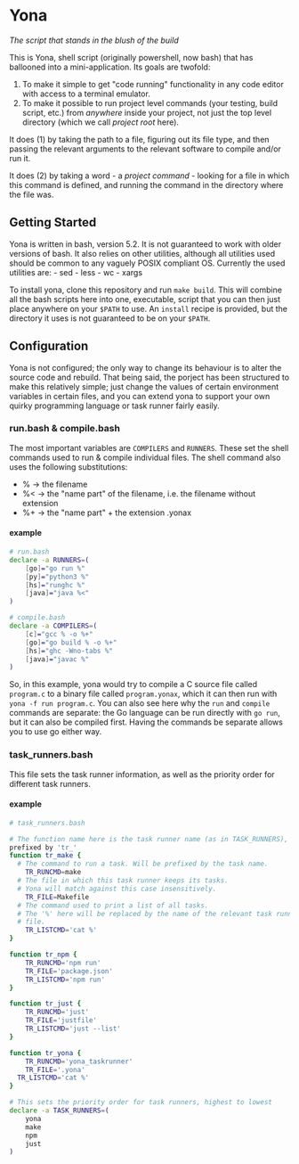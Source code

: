 # Yona

*The script that stands in the blush of the build*

This is Yona, shell script (originally powershell, now bash) that has 
ballooned into a mini-application. Its goals are twofold:

1. To make it simple to get "code running" functionality in any code editor 
   with access to a terminal emulator.
2. To make it possible to run project level commands (your testing, build 
   script, etc.) from *anywhere* inside your project, not just the top level 
   directory (which we call *project root* here).

It does (1) by taking the path to a file, figuring out its file type, and 
then passing the relevant arguments to the relevant software to compile 
and/or run it.

It does (2) by taking a word - a *project command* - looking for a file in 
which this command is defined, and running the command in the directory 
where the file was.


## Getting Started

Yona is written in bash, version 5.2. It is not guaranteed to work with 
older versions of bash. It also relies on other utilities, although all 
utilities used should be common to any vaguely POSIX compliant OS.
Currently the used utilities are:
    - sed
    - less
    - wc
    - xargs

To install yona, clone this repository and run `make build`. This will 
combine all the bash scripts here into one, executable, script that you can 
then just place anywhere on your `$PATH` to use. An `install` recipe is 
provided, but the directory it uses is not guaranteed to be on your `$PATH`.

## Configuration

Yona is not configured; the only way to change its behaviour is to alter the 
source code and rebuild. That being said, the porject has been structured to 
make this relatively simple; just change the values of certain environment 
variables in certain files, and you can extend yona to support your own 
quirky programming language or task runner fairly easily.

### run.bash & compile.bash

The most important variables are `COMPILERS` and `RUNNERS`. These set the 
shell commands used to run & compile individual files. The shell command 
also uses the following substitutions:
- %  -> the filename
- %< -> the "name part" of the filename, i.e. the filename without extension
- %+ -> the "name part" + the extension .yonax

#### example

```bash
# run.bash
declare -a RUNNERS=(
    [go]="go run %"
    [py]="python3 %"
    [hs]="runghc %"
    [java]="java %<"
)
```

```bash
# compile.bash
declare -a COMPILERS=(
    [c]="gcc % -o %+"
    [go]="go build % -o %+"
    [hs]="ghc -Wno-tabs %"
    [java]="javac %"
)
```

So, in this example, yona would try to compile a C source file called 
`program.c` to a binary file called `program.yonax`, which it can then run 
with `yona -f run program.c`.
You can also see here why the `run` and `compile` commands are separate: the 
Go language can be run directly with `go run`, but it can also be compiled 
first. Having the commands be separate allows you to use go either way.

### task_runners.bash

This file sets the task runner information, as well as the priority order 
for different task runners.

#### example

```bash
# task_runners.bash

# The function name here is the task runner name (as in TASK_RUNNERS), # 
prefixed by 'tr_'
function tr_make {
  # The command to run a task. Will be prefixed by the task name.
	TR_RUNCMD=make
  # The file in which this task runner keeps its tasks.
  # Yona will match against this case insensitively.
	TR_FILE=Makefile
  # The command used to print a list of all tasks.
  # The '%' here will be replaced by the name of the relevant task runner 
  # file.
	TR_LISTCMD='cat %'
}

function tr_npm {
	TR_RUNCMD='npm run'
	TR_FILE='package.json'
	TR_LISTCMD='npm run'
}

function tr_just {
	TR_RUNCMD='just'
	TR_FILE='justfile'
	TR_LISTCMD='just --list'
}

function tr_yona {
	TR_RUNCMD='yona_taskrunner'
	TR_FILE='.yona'
  TR_LISTCMD='cat %'
}

# This sets the priority order for task runners, highest to lowest
declare -a TASK_RUNNERS=(
	yona
	make
	npm
	just
)
```
